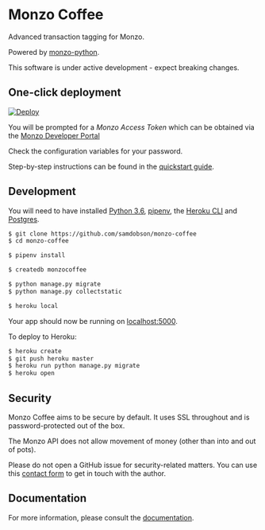 # Monzo Coffee

Advanced transaction tagging for Monzo.

Powered by [monzo-python](https://github.com/muyiwaolu/monzo-python).

This software is under active development - expect breaking changes.

## One-click deployment

[![Deploy](https://www.herokucdn.com/deploy/button.svg)](https://heroku.com/deploy)

You will be prompted for a *Monzo Access Token* which can be obtained via the [Monzo Developer Portal](https://developers.monzo.com)

Check the configuration variables for your password.

Step-by-step instructions can be found in the [quickstart guide](https://monzo-coffee.readthedocs.io/en/latest/).

## Development

You will need to have installed [Python 3.6](http://install.python-guide.org), [pipenv](https://pipenv.readthedocs.io/en/latest/), the [Heroku CLI](https://devcenter.heroku.com/articles/heroku-cli) and [Postgres](https://devcenter.heroku.com/articles/heroku-postgresql#local-setup).

```sh
$ git clone https://github.com/samdobson/monzo-coffee
$ cd monzo-coffee

$ pipenv install

$ createdb monzocoffee

$ python manage.py migrate
$ python manage.py collectstatic

$ heroku local
```

Your app should now be running on [localhost:5000](http://localhost:5000/).

To deploy to Heroku:

```sh
$ heroku create
$ git push heroku master
$ heroku run python manage.py migrate
$ heroku open
```

## Security

Monzo Coffee aims to be secure by default. It uses SSL throughout and is password-protected out of the box.

The Monzo API does not allow movement of money (other than into and out of pots).

Please do not open a GitHub issue for security-related matters. You can use this [contact form](https://fncontact.com/monzo-coffee) to get in touch with the author.

## Documentation

For more information, please consult the [documentation](https://monzo-coffee.readthedocs.io/en/latest/).

